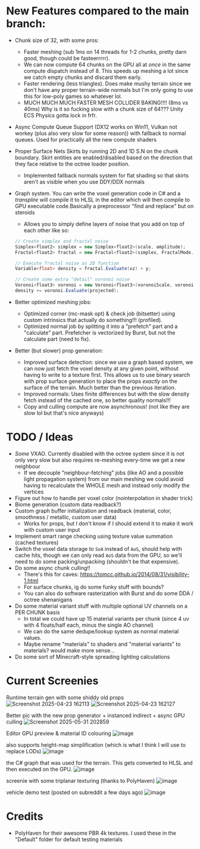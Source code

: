 # New Features compared to the main branch:
- Chunk size of 32, with some pros:
  - Faster meshing (sub 1ms on 14 threads for 1-2 chunks, pretty darn good, though could be fasteerrrrr).
  - We can now compute 64 chunks on the GPU all at *once* in the same compute dispatch instead of 8. This speeds up meshing a lot since we catch empty chunks and discard them early.
  - Faster rendering (less triangles). Does make mushy terrain since we don't have any proper terrain-wide normals but I'm only going to use this for low-poly games so whatever lol.
  - MUCH MUCH MUCH FASTER MESH COLLIDER BAKING!!!! (8ms vs 40ms) Why is it so fucking slow with a chunk size of 64??? Unity ECS Physics gotta lock in frfr.
- Async Compute Queue Support (DX12 works on Win11, Vulkan not workey (plus also very slow for some reason)) with fallback to normal queues. Used for practically all the new compute shaders
- Proper Surface Nets Skirts by running 2D and 1D S.N on the chunk boundary. Skirt entities are enabled/disabled based on the direction that they face relative to the octree loader position.
  - Implemented fallback normals system for flat shading so that skirts aren't as visible when you use DDY/DDX normals
- Graph system. You can write the voxel generation code in C# and a *transplire* will compile it to HLSL in the editor which will then compile to GPU executable code.Basically a preprocessor "find and replace" but on steroids
  - Allows you to simply define layers of noise that you add on top of each other like so:
  ```cs
  // Create simplex and fractal noise
  Simplex<float2> simplex = new Simplex<float2>(scale, amplitude);
  Fractal<float2> fractal = new Fractal<float2>(simplex, FractalMode.Ridged, octaves, others);

  // Execute fractal noise as 2D function
  Variable<float> density = fractal.Evaluate(xz) + y;

  // Create some extra "detail" voronoi noise
  Voronoi<float3> voronoi = new Voronoi<float3>(voronoiScale, voronoiAmplitude);
  density += voronoi.Evaluate(projected);
  ```

- Better optimized meshing jobs:
  - Optimized corner (mc-mask opt) & check job (bitsetter) using custom intrinsics that actually do something!!! (profiled).
  - Optimized normal job by splitting it into a "prefetch" part and a "calculate" part. Prefetcher is vectorized by Burst, but not the calculate part (need to fix).

- Better (but slower) prop generation:
  - Improved surface detection: since we use a graph based system, we can now just fetch the voxel density at any given point, without having to write to a texture first. This allows us to use binary search with prop surface generation to place the props *exactly* on the surface of the terrain. Much better than the previous iteration.
  - Improved normals: Uses finite differences but with the slow density fetch instead of the cached one, so better quality normals!!!
  - Copy and culling compute are now asynchronous! (not like they are slow lol but that's nice anyways)

# TODO / Ideas
- *Some* VXAO. Currently disabled with the octree system since it is not only very slow but also requires re-meshing every-time we get a new neighbour
  - If we decouple "neighbour-fetching" jobs (like AO and a possible light propagation system) from our main meshing we could avoid having to recalculate the WHOLE mesh and instead only modify the vertices
- Figure out how to handle per voxel color (nointerpolation in shader trick)
- Biome generation (custom data readback?)
- Custom graph buffer initialization and readback (material, color, smoothness / metallic, custom user data)
  - Works for props, but I don't know if I should extend it to make it work with custom user input
- Implement smart range checking using texture value summation (cached textures)
- Switch the voxel data storage to ``SoA`` instead of ``AoS``, should help with cache hits, though we can only read ``AoS`` data from the GPU, so we'll need to do some packing/unpacking (shouldn't be that expensive).
- Do some async chunk culling!!
  - There's this for caves: https://tomcc.github.io/2014/08/31/visibility-1.html
  - For surface chunks, ig do some funky stuff with bounds?  
  - You can also do software rasterization with Burst and do some DDA / octree shenanigans
- Do some material variant stuff with multiple optional UV channels on a PER CHUNK basis
  - In total we could have up 15 material variants per chunk (since 4 uv with 4 floats/half each, minus the single AO channel)
  - We can do the same dedupe/lookup system as normal material values.
  - Maybe rename "materials" to shaders and "material variants" to materials? would make more sense...
- Do some sort of Minecraft-style spreading lighting calculations

# Current Screenies
Runtime terrain gen with some shiddy old props
![Screenshot 2025-04-23 162113](https://github.com/user-attachments/assets/69548b73-7dc9-409a-85c0-98f5f2279cc6)
![Screenshot 2025-04-23 162127](https://github.com/user-attachments/assets/4e6c4f6e-8cac-418a-8f66-9f0612d59771)

Better pic with the new prop generator + instanced indirect + async GPU culling
![Screenshot 2025-05-31 202859](https://github.com/user-attachments/assets/9da85ead-e4b7-46e7-8fd7-caf62ca1fd86)

Editor GPU preview & material ID colouring
![image](https://github.com/user-attachments/assets/79bbe315-f015-403e-a6d6-1ea756db7128)

also supports height-map simplification (which is what I think I will use to replace LODs)
![image](https://github.com/user-attachments/assets/c65636cb-95a2-4b03-972e-db5864f594c5)

the C# graph that was used for the terrain. This gets converted to HLSL and then executed on the GPU.
![image](https://github.com/user-attachments/assets/7180872a-1e4f-4311-9d18-f4895e9aa1a6)

screenie with some triplanar texturing (thanks to PolyHaven)
![image](https://github.com/user-attachments/assets/5232947a-bc81-4e0e-91bf-36166efdcc71)

vehicle demo test (posted on subreddit a few days ago)
![image](https://github.com/user-attachments/assets/1857ebc8-06d1-475d-ba71-c39e9e05c515)


# Credits
- PolyHaven for their awesome PBR 4k textures. I used these in the "Default" folder for default testing materials

